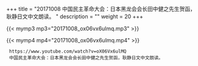+++
title = "20171008  中国民主革命大会：日本黑龙会会长田中健之先生贺函，耿静日文中文朗读。 "
description = ""
weight = 20
+++

{{< mymp3 mp3="20171008_ox06vx6ulmq.mp3" >}}

{{< mymp4 mp4="20171008_ox06vx6ulmq.mp4" >}}

     
     https://www.youtube.com/watch?v=oX06Vx6ulMQ 
     中国民主革命大会：日本黑龙会会长田中健之先生贺函，耿静日文中文朗读。 
